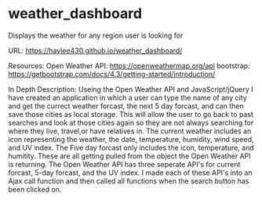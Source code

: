 # weather_dashboard
Displays the weather for any region user is looking for

URL: https://haylee430.github.io/weather_dashboard/

Resources:
    Open Weather API: https://openweathermap.org/api
    bootstrap: https://getbootstrap.com/docs/4.3/getting-started/introduction/

In Depth Description:
    Useing the Open Weather API and JavaScript/jQuery I have created an application in which a user can type the name of any city and get the currect weather forcast, the next 5 day forcast,
and can then save those cities as local storage. This will allow the user to go back to past searches and look at those cities again so they are not always searching for where they live, travel,or have relatives in. The current weather includes an icon representing the weather, the date, temperature, humidity, wind speed, and UV index. The Five day forcast only includes the icon, temperature, and humitity. These are all getting pulled from the object the Open Weather API is returning. The Open Weather API has three seperate API's for current forcast, 5-day forcast, and the UV index. I made each of these API's into an Ajax call function and then called all functions when the search button has been clicked on.
    